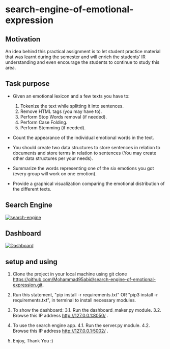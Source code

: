 # search-engine-of-emotional-expression

## Motivation

An idea behind this practical assignment is to let student practice material that was learnt during the semester and will enrich the students’ IR understanding and even encourage the students to continue to study this area. 

## Task purpose
* Given an emotional lexicon and a few texts you have to:
  1. Tokenize the text while splitting it into sentences.
  2. Remove HTML tags (you may have to).
  3. Perform Stop Words removal (if needed).
  4. Perform Case Folding.
  5. Perform Stemming (if needed).

* Count the appearance of the individual emotional words in the text.
* You should create two data structures to store sentences in relation to documents and store terms in relation to sentences (You may create other data structures per your needs).
* Summarize the words representing one of the six emotions you got (every group will work on one emotion).
* Provide a graphical visualization comparing the emotional distribution of the different texts.


## Search Engine

<a href="https://ibb.co/3BG68PS"><img src="https://i.ibb.co/MMWwjJP/search-engine.gif" alt="search-engine" border="0"></a>


## Dashboard

<a href="https://ibb.co/Q8BgXph"><img src="https://i.ibb.co/jVKNHbq/dashboard.gif" alt="Dashboard" border="0"></a>


## setup and using

1. Clone the project in your local machine using git clone https://github.com/Mohammad95abid/search-engine-of-emotional-expression.git.
2. Run this statement, "pip install -r requirements.txt" OR "pip3 install -r requirements.txt", in terminal to install necessary modules.
3. To show the dashboard:
  3.1. Run the dashboard_maker.py module.
  3.2. Browse this IP address http://127.0.0.1:8050/ .

4. To use the search engine app.
  4.1. Run the server.py module.
  4.2. Browse this IP address http://127.0.0.1:5002/ .
  
5. Enjoy, Thank You :)


